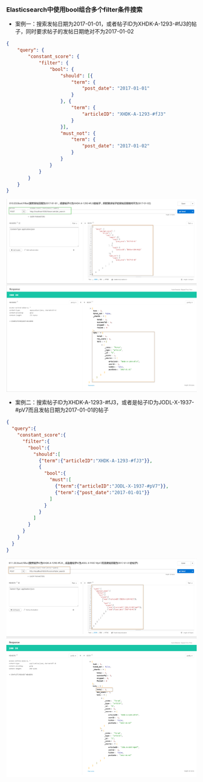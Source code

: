 ### Elasticsearch中使用bool组合多个filter条件搜索

* 案例一：搜索发帖日期为2017-01-01，或者帖子ID为XHDK-A-1293-#fJ3的帖子，同时要求帖子的发帖日期绝对不为2017-01-02
```json
{
	"query": {
		"constant_score": {
			"filter": {
				"bool": {
					"should": [{
						"term": {
							"post_date": "2017-01-01"
						}
					}, {
						"term": {
							"articleID": "XHDK-A-1293-#fJ3"
						}
					}],
					"must_not": {
						"term": {
							"post_date": "2017-01-02"
						}
					}
				}
			}
		}
	}
}
```
![案例一](./photos/concept/051.ES_Boot_Filter%5B案例一%5D.png)

* 案例二：搜索帖子ID为XHDK-A-1293-#fJ3，或者是帖子ID为JODL-X-1937-#pV7而且发帖日期为2017-01-01的帖子
```json
{
  "query":{
    "constant_score":{
      "filter":{
        "bool":{
          "should":[
            {"term":{"articleID":"XHDK-A-1293-#fJ3"}},
            {
              "bool":{
                "must":[
                  {"term":{"articleID":"JODL-X-1937-#pV7"}},
                  {"term":{"post_date":"2017-01-01"}}
                ]
              }
            }
          ]
        }
      }
    }
  }
}
```
![案例二](./photos/concept/052.ES_Boot_Filter%5B案例二%5D.png)
